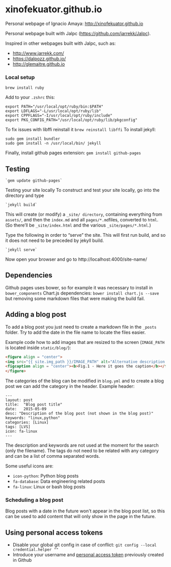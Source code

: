 # xinofekuator.github.io
Personal webpage of Ignacio Amaya: http://xinofekuator.github.io

Personal webpage built with Jalpc (https://github.com/jarrekk/Jalpc).

Inspired in other webpages built with Jalpc, such as:
- http://www.jarrekk.com/
- https://dalpozz.github.io/
- http://glemaitre.github.io


### Local setup

`brew install ruby`

Add to your `.zshrc` this:

```
export PATH="/usr/local/opt/ruby/bin:$PATH"
export LDFLAGS="-L/usr/local/opt/ruby/lib"
export CPPFLAGS="-I/usr/local/opt/ruby/include"
export PKG_CONFIG_PATH="/usr/local/opt/ruby/lib/pkgconfig"
```

To fix issues with  libffi reinstall it `brew reinstall libffi`
To install jekyll:
```
sudo gem install bundler
sudo gem install -n /usr/local/bin/ jekyll
```

Finally, install github pages extension: `gem install github-pages`


## Testing

	`gem update github-pages`

Testing your site locally To construct and test your site locally, go into the directory and type

	`jekyll build`

This will create (or modify) a `_site/ directory`, containing everything from `assets/`, and then the `index.md` and all `pages/*.md`files, converted to `html`. (So there’ll be `_site/index.html` and the various `_site/pages/*.html`.)

Type the following in order to “serve” the site. This will first run build, and so it does not need to be preceded by jekyll build.

	`jekyll serve`

Now open your browser and go to http://localhost:4000/site-name/


## Dependencies

Github pages uses bower, so for example it was necessary to install in `bower_components` Chart.js dependencies:
`bower install chart.js --save` but removing some markdown files that were making the build fail.


## Adding a blog post

To add a blog post you just need to create a markdown file in the `_posts` folder. Try to add the date in the file name to locate the files easier.

Example code how to add images that are resized to the screen (`IMAGE_PATH` is located inside `static/blog/`):

```html
<figure align = "center">
<img src="{{ site.img_path }}/IMAGE_PATH" alt="Alternative description not shown" style="width:65%">
<figcaption align = "center"><b>Fig.1 - Here it goes the caption</b></figcaption>
</figure>
```

The categories of the blog can be modified in `blog.yml` and to create a blog post we can add the category in the header. Example header:

```
---
layout: post
title:  "Blog post title"
date:   2015-05-09
desc: "Description of the blog post (not shown in the blog post)"
keywords: "linux,python"
categories: [Linux]
tags: [LVS]
icon: fa-linux
---
```

The description and keywords are not used at the moment for the search (only the filename). The tags do not need to be related with any category and can be a list of comma separated words.

Some useful icons are:
- `icon-python`: Python blog posts
- `fa-database`: Data engineering related posts
- `fa-linux`: Linux or bash blog posts

### Scheduling a blog post

Blog posts with a date in the future won't appear in the blog post list, so this can be used to add content that will only show in the page in the future.

## Using personal access tokens

- Disable your global git config in case of conflict: `git config --local credential.helper ""`
- Introduce your username and [personal access token](https://docs.github.com/en/authentication/keeping-your-account-and-data-secure/creating-a-personal-access-token) previously created in Github
